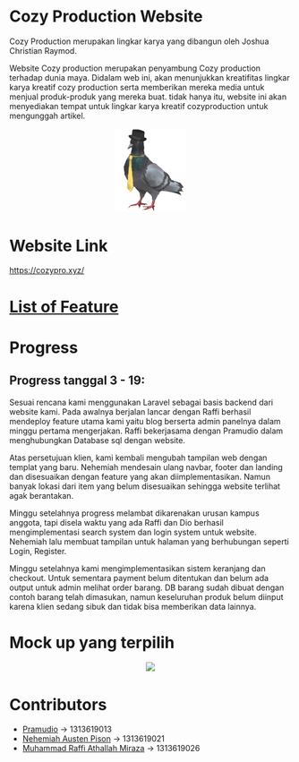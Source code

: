 # Cozy Production Website
Cozy Production merupakan lingkar karya yang dibangun oleh Joshua Christian Raymod. 

Website Cozy production merupakan penyambung Cozy production terhadap dunia maya. Didalam web ini, akan menunjukkan kreatifitas lingkar karya kreatif cozy production serta memberikan mereka media untuk menjual produk-produk yang mereka buat. tidak hanya itu, website ini akan menyediakan tempat untuk lingkar karya kreatif cozyproduction untuk mengunggah artikel.

<p align="center">
	<img src ="./PNGs/hatosan-2.png" width="128" />
</p>

# Website Link
https://cozypro.xyz/

# [List of Feature](./doc/spec/List_of_Feature.pdf)   

# Progress

## Progress tanggal 3 - 19:

Sesuai rencana kami menggunakan Laravel sebagai basis backend dari website kami. Pada awalnya berjalan lancar dengan Raffi berhasil mendeploy feature utama kami yaitu blog berserta admin panelnya dalam minggu pertama mengerjakan. Raffi bekerjasama dengan Pramudio dalam menghubungkan Database sql dengan website.

Atas persetujuan klien, kami kembali mengubah tampilan web dengan templat yang baru. Nehemiah mendesain ulang navbar, footer dan landing dan disesuaikan dengan feature yang akan diimplementasikan. Namun banyak lokasi dari item yang belum disesuaikan sehingga website terlihat agak berantakan.

Minggu setelahnya progress melambat dikarenakan urusan kampus anggota, tapi disela waktu yang ada Raffi dan Dio berhasil mengimplementasi search system dan login system untuk website. Nehemiah lalu membuat tampilan untuk halaman yang berhubungan seperti Login, Register.

Minggu setelahnya kami mengimplementasikan sistem keranjang dan checkout. Untuk sementara payment belum ditentukan dan belum ada output untuk admin melihat order barang. DB barang sudah dibuat dengan contoh barang telah dimasukan, namun keseluruhan produk belum diinput karena klien sedang sibuk dan tidak bisa memberikan data lainnya.

# Mock up yang terpilih
<p align="center">
	<img src ="./doc/sketch/Mockup_2(terpilih).jpg"/>
</p>



# Contributors
- [Pramudio](https://github.com/Pramudio-Ilkom)                   -> 1313619013
- [Nehemiah Austen Pison](https://github.com/EzraelVio)           -> 1313619021
- [Muhammad Raffi Athallah Miraza](https://github.com/rafimir20)  -> 1313619026
